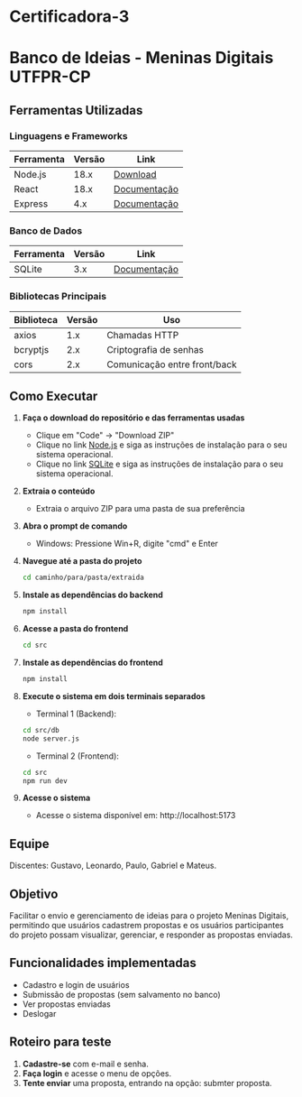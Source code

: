 # Certificadora-3

# Banco de Ideias - Meninas Digitais UTFPR-CP

##  Ferramentas Utilizadas

### Linguagens e Frameworks
| Ferramenta       | Versão | Link                          |
|------------------|--------|-------------------------------|
| Node.js          | 18.x   | [Download](https://nodejs.org/) |
| React            | 18.x   | [Documentação](https://reactjs.org/) |
| Express          | 4.x    | [Documentação](https://expressjs.com/) |

### Banco de Dados
| Ferramenta       | Versão | Link                          |
|------------------|--------|-------------------------------|
| SQLite           | 3.x    | [Documentação](https://www.sqlite.org/) |

### Bibliotecas Principais
| Biblioteca       | Versão | Uso                           |
|------------------|--------|-------------------------------|
| axios            | 1.x    | Chamadas HTTP                 |
| bcryptjs         | 2.x    | Criptografia de senhas        |
| cors             | 2.x    | Comunicação entre front/back  |

##  Como Executar

1. **Faça o download do repositório e das ferramentas usadas**
   - Clique em "Code" → "Download ZIP"
   - Clique no link [Node.js](https://nodejs.org/) e siga as instruções de instalação para o seu sistema operacional.
   - Clique no link [SQLite](https://www.sqlite.org/) e siga as instruções de instalação para o seu sistema operacional.

2. **Extraia o conteúdo**
   - Extraia o arquivo ZIP para uma pasta de sua preferência

3. **Abra o prompt de comando**
   - Windows: Pressione Win+R, digite "cmd" e Enter

4. **Navegue até a pasta do projeto**
   ```bash
   cd caminho/para/pasta/extraida

5. **Instale as dependências do backend**
   ```bash
   npm install

6. **Acesse a pasta do frontend**
   ```bash
   cd src

7. **Instale as dependências do frontend**
   ```bash
   npm install

8. **Execute o sistema em dois terminais separados**
   - Terminal 1 (Backend):
    ```bash
    cd src/db
    node server.js
    ```
   - Terminal 2 (Frontend):
    ```bash
    cd src
    npm run dev
   ```

9. **Acesse o sistema**
   - Acesse o sistema disponível em: http://localhost:5173

## Equipe  
Discentes: Gustavo, Leonardo, Paulo, Gabriel e Mateus.  

## Objetivo  
Facilitar o envio e gerenciamento de ideias para o projeto Meninas Digitais, permitindo que usuários cadastrem propostas e os usuários participantes do projeto possam
visualizar, gerenciar, e responder as propostas enviadas.

## Funcionalidades implementadas  
- Cadastro e login de usuários
- Submissão de propostas (sem salvamento no banco)
- Ver propostas enviadas 
- Deslogar

## Roteiro para teste

1. **Cadastre-se** com e-mail e senha.  
2. **Faça login** e acesse o menu de opções.  
3. **Tente enviar** uma proposta, entrando na opção: submter proposta.
